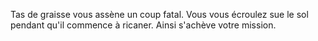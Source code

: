 Tas de graisse vous assène un coup fatal. Vous vous écroulez sue le sol pendant qu'il commence à ricaner. Ainsi s'achève votre mission.